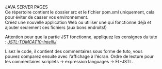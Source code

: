 JAVA SERVER PAGES  
Ce répertoire contient le dossier src et le fichier pom.xml uniquement, cela pour éviter de casser vos environnement.  
Créez une nouvelle application Web ou utiliser une qui fonctionne déjà et ajouter seulement ces fichiers (aux bons endroits!)  

Attention pour que la partie JST fonctionne, appliquez les consignes du tuto :
[*JSTL-TOMCAT10-IntelliJ*](https://github.com/ProgX-73/CDA-JAVA-MNS/blob/main/JSP/JSTL-TOMCAT10-IntelliJ.pdf)


Lisez le code, il contient des commentaires sous forme de tuto, vous pouvez comparez ensuite avec l'affichage à l'écran.
Ordre de lecture pour les commentaires scriplets -> expression languages -> EL-JSTL.
